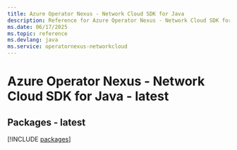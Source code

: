 ```yaml
---
title: Azure Operator Nexus - Network Cloud SDK for Java
description: Reference for Azure Operator Nexus - Network Cloud SDK for Java
ms.date: 06/17/2025
ms.topic: reference
ms.devlang: java
ms.service: operatornexus-networkcloud
---
```

# Azure Operator Nexus - Network Cloud SDK for Java - latest
## Packages - latest
[!INCLUDE [packages](operator-nexus---network-cloud-index.md)]
